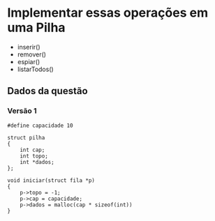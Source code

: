 # Implementar essas operações em uma Pilha

- inserir()
- remover()
- espiar()
- listarTodos()

## Dados da questão

### Versão 1

    #define capacidade 10

    struct pilha
    {
 	    int cap;
        int topo;
        int *dados;
    };

    void iniciar(struct fila *p)
    {
        p->topo = -1;
        p->cap = capacidade;
	    p->dados = malloc(cap * sizeof(int))
    }
